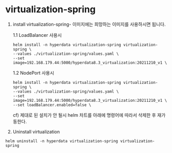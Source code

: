 # virtualization-spring

1. install virtualization-spring-    이미지에는 희망하는 이미지를 사용하시면 됩니다. 
   
   1.1 LoadBalancer 사용시
   ```
   helm install -n hyperdata virtualization-spring virtualization-spring \
   --values ./virtualization-spring/values.yaml \
   --set image=192.168.179.44:5000/hyperdata8.3_virtualization:20211210_v1 \
   ```
   
   1.2 NodePort 사용시
   ```
   helm install -n hyperdata virtualization-spring virtualization-spring \
   --values ./virtualization-spring/values.yaml \
   --set image=192.168.179.44:5000/hyperdata8.3_virtualization:20211210_v1 \
   --set loadBalancer.enabled=false \
   ```
   cf) 제대로 된 설치가 안 될시 helm 차트를 아래에 명령어에 따라서 삭제한 후 재가동한다.

2.  Uninstall virtualization
```
helm uninstall -n hyperdata virtualization-spring virtualization-spring
```
